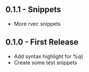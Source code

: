 ## 0.1.1 - Snippets
* More rvec snippets

## 0.1.0 - First Release
* Add syntax highlight for %q{
* Create some test snippets

